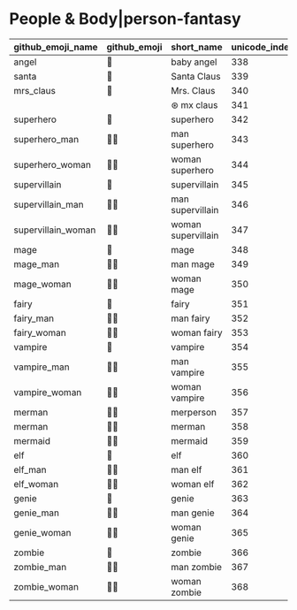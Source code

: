 # People & Body|person-fantasy

|github_emoji_name|github_emoji|short_name|unicode_index|
|---|---|---|---|
|angel|:angel:|baby angel|338|
|santa|:santa:|Santa Claus|339|
|mrs_claus|:mrs_claus:|Mrs. Claus|340|
|||⊛ mx claus|341|
|superhero|:superhero:|superhero|342|
|superhero_man|:superhero_man:|man superhero|343|
|superhero_woman|:superhero_woman:|woman superhero|344|
|supervillain|:supervillain:|supervillain|345|
|supervillain_man|:supervillain_man:|man supervillain|346|
|supervillain_woman|:supervillain_woman:|woman supervillain|347|
|mage|:mage:|mage|348|
|mage_man|:mage_man:|man mage|349|
|mage_woman|:mage_woman:|woman mage|350|
|fairy|:fairy:|fairy|351|
|fairy_man|:fairy_man:|man fairy|352|
|fairy_woman|:fairy_woman:|woman fairy|353|
|vampire|:vampire:|vampire|354|
|vampire_man|:vampire_man:|man vampire|355|
|vampire_woman|:vampire_woman:|woman vampire|356|
|merman|:merman:|merperson|357|
|merman|:merman:|merman|358|
|mermaid|:mermaid:|mermaid|359|
|elf|:elf:|elf|360|
|elf_man|:elf_man:|man elf|361|
|elf_woman|:elf_woman:|woman elf|362|
|genie|:genie:|genie|363|
|genie_man|:genie_man:|man genie|364|
|genie_woman|:genie_woman:|woman genie|365|
|zombie|:zombie:|zombie|366|
|zombie_man|:zombie_man:|man zombie|367|
|zombie_woman|:zombie_woman:|woman zombie|368|
